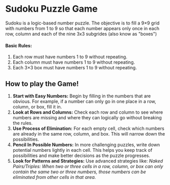 # Sudoku Puzzle Game
Sudoku is a logic-based number puzzle. The objective is to fill a 9×9 grid with numbers from 1 to 9 so that each number appears only once in each row, column and each of the nine 3x3 subgrides (also know as "boxes")


#### **Basic Rules:**
1.	Each row must have numbers 1 to 9 without repeating.
2.	Each column must have numbers 1 to 9 without repeating.
3.	Each 3×3 box must have numbers 1 to 9 without repeating.


## How to play the Game!

1.	**Start with Easy Numbers:**
Begin by filling in the numbers that are obvious. For example, if a number can only go in one place in a row, column, or box, fill it in.
2.	**Look at Rows and Columns:**
Check each row and column to see where numbers are missing and where they can logically go without breaking the rules.
3.	**Use Process of Elimination:**
For each empty cell, check which numbers are already in the same row, column, and box. This will narrow down the possibilities.
4.	**Pencil In Possible Numbers:**
In more challenging puzzles, write down potential numbers lightly in each cell. This helps you keep track of possibilities and make better decisions as the puzzle progresses.
5.	**Look for Patterns and Strategies:**
Use advanced strategies like:
    *Naked Pairs/Triples: When two or three cells in a row, column, or box can only contain the same two or three numbers, those numbers can be eliminated from other cells in that area.*